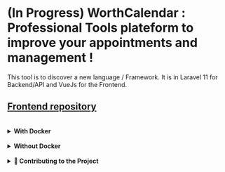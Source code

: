 # (In Progress) WorthCalendar : Professional Tools plateform to improve your appointments and management !

This tool is to discover a new language / Framework. It is in Laravel 11 for Backend/API and VueJs for the Frontend.

## [Frontend repository](https://github.com/QuentinRousseau/WorthCalendar_frontend)

<br/>
<details>
<summary><b>With Docker</b></summary>

## Prerequisites :

> [Install Docker & Docker Compose](https://docs.docker.com/get-started/)

## Setup (after clone it):

```
docker-compose up --build
```

**Backend host :** http://localhost:8000
**Frontend host :** http://localhost:5173

</details>
</br>

<details>
<summary><b>Without Docker</summary>

## Prerequisites :

> [npm, PHP & Laravel](https://laravel.com/docs/11.x#installing-php) > [Composer (:warning: don't forget attribue to the Path variable !:warning:)](https://getcomposer.org/doc/00-intro.md)

## Setup (after clone it):

### Frontend:

```
cd frontend
npm i
cp .env.example .env
npm run dev
```

**Frontend host :** http://localhost:5173

### Backend:

```
cd backend
composer install
cp .env.example .env
php artisan key:generate
php artisan migrate
php artisan serve
```

**Backend host :** http://localhost:8000

</details>
<br/>

<details>
<summary> 🚀 Contributing to the Project</summary>

We welcome all contributions, whether you're reporting a bug, suggesting a feature, or improving the codebase! 🎉

### 🐛 Reporting Issues

1. Go to the [Issues](https://github.com/your-repository/issues) tab in this repository.
2. Click on **"New Issue"** to open a ticket.
3. Clearly describe the issue with as much detail as possible. Include screenshots or code snippets if applicable.

---

### 💡 Submitting Pull Requests (PRs)

1. **Fork** the repository by clicking the **"Fork"** button.
2. Clone your forked repository locally:
    ```bash
    git clone https://github.com/your-username/your-repository.git
    ```

---

### 🪲 For Bug fixes :

```bash
   git checkout -b fix/describe-the-bug
```

---

### 🚀 :rocket: For Bug fixes :

```bash
   git checkout -b fix/describe-the-bug
```

</details>

